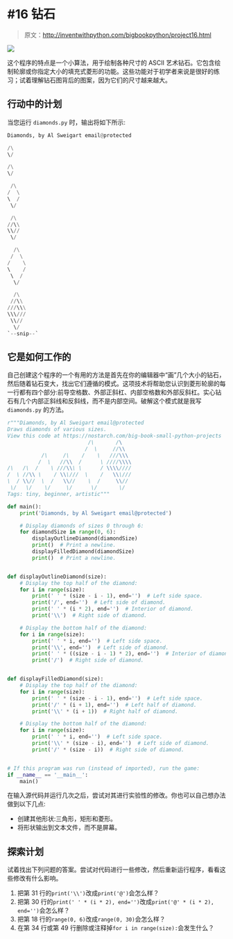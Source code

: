 # #16 钻石

> 原文：<http://inventwithpython.com/bigbookpython/project16.html>

![](img/9d995d63aaead72cad01120081eb8f75.png)

这个程序的特点是一个小算法，用于绘制各种尺寸的 ASCII 艺术钻石。它包含绘制轮廓或你指定大小的填充式菱形的功能。这些功能对于初学者来说是很好的练习；试着理解钻石图背后的图案，因为它们的尺寸越来越大。

## 行动中的计划

当您运行 `diamonds.py` 时，输出将如下所示:

```py
Diamonds, by Al Sweigart email@protected

/\
\/

/\
\/

 /\
/  \
\  /
 \/

 /\
//\\
\\//
 \/

  /\
 /  \
/    \
\    /
 \  /
  \/

  /\
 //\\
///\\\
\\\///
 \\//
  \/
`--snip--`
```

## 它是如何工作的

自己创建这个程序的一个有用的方法是首先在你的编辑器中“画”几个大小的钻石，然后随着钻石变大，找出它们遵循的模式。这项技术将帮助您认识到菱形轮廓的每一行都有四个部分:前导空格数、外部正斜杠、内部空格数和外部反斜杠。实心钻石有几个内部正斜线和反斜线，而不是内部空间。破解这个模式就是我写 `diamonds.py` 的方法。

```py
r"""Diamonds, by Al Sweigart email@protected
Draws diamonds of various sizes.
View this code at https://nostarch.com/big-book-small-python-projects
                          /\       /\
                         /  \     //\\
           /\     /\    /    \   ///\\\
          /  \   //\\  /      \ ////\\\\
/\   /\  /    \ ///\\\ \      / \\\\////
/  \ //\\ \    / \\\///  \    /   \\\///
\  / \\//  \  /   \\//    \  /     \\//
 \/   \/    \/     \/      \/       \/
Tags: tiny, beginner, artistic"""

def main():
    print('Diamonds, by Al Sweigart email@protected')

    # Display diamonds of sizes 0 through 6:
    for diamondSize in range(0, 6):
        displayOutlineDiamond(diamondSize)
        print()  # Print a newline.
        displayFilledDiamond(diamondSize)
        print()  # Print a newline.


def displayOutlineDiamond(size):
    # Display the top half of the diamond:
    for i in range(size):
        print(' ' * (size - i - 1), end='')  # Left side space.
        print('/', end='')  # Left side of diamond.
        print(' ' * (i * 2), end='')  # Interior of diamond.
        print('\\')  # Right side of diamond.

    # Display the bottom half of the diamond:
    for i in range(size):
        print(' ' * i, end='')  # Left side space.
        print('\\', end='')  # Left side of diamond.
        print(' ' * ((size - i - 1) * 2), end='')  # Interior of diamond.
        print('/')  # Right side of diamond.


def displayFilledDiamond(size):
    # Display the top half of the diamond:
    for i in range(size):
        print(' ' * (size - i - 1), end='')  # Left side space.
        print('/' * (i + 1), end='')  # Left half of diamond.
        print('\\' * (i + 1))  # Right half of diamond.

    # Display the bottom half of the diamond:
    for i in range(size):
        print(' ' * i, end='')  # Left side space.
        print('\\' * (size - i), end='')  # Left side of diamond.
        print('/' * (size - i))  # Right side of diamond.


# If this program was run (instead of imported), run the game:
if __name__ == '__main__':
    main() 
```

在输入源代码并运行几次之后，尝试对其进行实验性的修改。你也可以自己想办法做到以下几点:

*   创建其他形状:三角形，矩形和菱形。
*   将形状输出到文本文件，而不是屏幕。

## 探索计划

试着找出下列问题的答案。尝试对代码进行一些修改，然后重新运行程序，看看这些修改有什么影响。

1.  把第 31 行的`print('\\')`改成`print('@')`会怎么样？
2.  把第 30 行的`print(' ' * (i * 2), end='')`改成`print('@' * (i * 2), end='')`会怎么样？
3.  把第 18 行的`range(0, 6)`改成`range(0, 30)`会怎么样？
4.  在第 34 行或第 49 行删除或注释掉`for i in range(size):`会发生什么？
